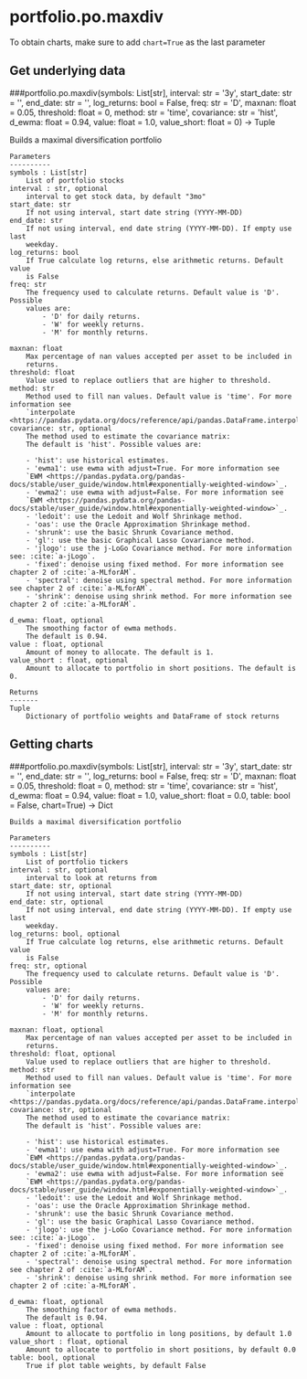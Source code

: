 # portfolio.po.maxdiv

To obtain charts, make sure to add `chart=True` as the last parameter

## Get underlying data 
###portfolio.po.maxdiv(symbols: List[str], interval: str = '3y', start_date: str = '', end_date: str = '', log_returns: bool = False, freq: str = 'D', maxnan: float = 0.05, threshold: float = 0, method: str = 'time', covariance: str = 'hist', d_ewma: float = 0.94, value: float = 1.0, value_short: float = 0) -> Tuple

Builds a maximal diversification portfolio

    Parameters
    ----------
    symbols : List[str]
        List of portfolio stocks
    interval : str, optional
        interval to get stock data, by default "3mo"
    start_date: str
        If not using interval, start date string (YYYY-MM-DD)
    end_date: str
        If not using interval, end date string (YYYY-MM-DD). If empty use last
        weekday.
    log_returns: bool
        If True calculate log returns, else arithmetic returns. Default value
        is False
    freq: str
        The frequency used to calculate returns. Default value is 'D'. Possible
        values are:
            - 'D' for daily returns.
            - 'W' for weekly returns.
            - 'M' for monthly returns.

    maxnan: float
        Max percentage of nan values accepted per asset to be included in
        returns.
    threshold: float
        Value used to replace outliers that are higher to threshold.
    method: str
        Method used to fill nan values. Default value is 'time'. For more information see
        `interpolate <https://pandas.pydata.org/docs/reference/api/pandas.DataFrame.interpolate.html>`_.
    covariance: str, optional
        The method used to estimate the covariance matrix:
        The default is 'hist'. Possible values are:

        - 'hist': use historical estimates.
        - 'ewma1': use ewma with adjust=True. For more information see
        `EWM <https://pandas.pydata.org/pandas-docs/stable/user_guide/window.html#exponentially-weighted-window>`_.
        - 'ewma2': use ewma with adjust=False. For more information see
        `EWM <https://pandas.pydata.org/pandas-docs/stable/user_guide/window.html#exponentially-weighted-window>`_.
        - 'ledoit': use the Ledoit and Wolf Shrinkage method.
        - 'oas': use the Oracle Approximation Shrinkage method.
        - 'shrunk': use the basic Shrunk Covariance method.
        - 'gl': use the basic Graphical Lasso Covariance method.
        - 'jlogo': use the j-LoGo Covariance method. For more information see: :cite:`a-jLogo`.
        - 'fixed': denoise using fixed method. For more information see chapter 2 of :cite:`a-MLforAM`.
        - 'spectral': denoise using spectral method. For more information see chapter 2 of :cite:`a-MLforAM`.
        - 'shrink': denoise using shrink method. For more information see chapter 2 of :cite:`a-MLforAM`.

    d_ewma: float, optional
        The smoothing factor of ewma methods.
        The default is 0.94.
    value : float, optional
        Amount of money to allocate. The default is 1.
    value_short : float, optional
        Amount to allocate to portfolio in short positions. The default is 0.

    Returns
    -------
    Tuple
        Dictionary of portfolio weights and DataFrame of stock returns

## Getting charts 
###portfolio.po.maxdiv(symbols: List[str], interval: str = '3y', start_date: str = '', end_date: str = '', log_returns: bool = False, freq: str = 'D', maxnan: float = 0.05, threshold: float = 0, method: str = 'time', covariance: str = 'hist', d_ewma: float = 0.94, value: float = 1.0, value_short: float = 0.0, table: bool = False, chart=True) -> Dict


    Builds a maximal diversification portfolio

    Parameters
    ----------
    symbols : List[str]
        List of portfolio tickers
    interval : str, optional
        interval to look at returns from
    start_date: str, optional
        If not using interval, start date string (YYYY-MM-DD)
    end_date: str, optional
        If not using interval, end date string (YYYY-MM-DD). If empty use last
        weekday.
    log_returns: bool, optional
        If True calculate log returns, else arithmetic returns. Default value
        is False
    freq: str, optional
        The frequency used to calculate returns. Default value is 'D'. Possible
        values are:
            - 'D' for daily returns.
            - 'W' for weekly returns.
            - 'M' for monthly returns.

    maxnan: float, optional
        Max percentage of nan values accepted per asset to be included in
        returns.
    threshold: float, optional
        Value used to replace outliers that are higher to threshold.
    method: str
        Method used to fill nan values. Default value is 'time'. For more information see
        `interpolate <https://pandas.pydata.org/docs/reference/api/pandas.DataFrame.interpolate.html>`_.
    covariance: str, optional
        The method used to estimate the covariance matrix:
        The default is 'hist'. Possible values are:

        - 'hist': use historical estimates.
        - 'ewma1': use ewma with adjust=True. For more information see
        `EWM <https://pandas.pydata.org/pandas-docs/stable/user_guide/window.html#exponentially-weighted-window>`_.
        - 'ewma2': use ewma with adjust=False. For more information see
        `EWM <https://pandas.pydata.org/pandas-docs/stable/user_guide/window.html#exponentially-weighted-window>`_.
        - 'ledoit': use the Ledoit and Wolf Shrinkage method.
        - 'oas': use the Oracle Approximation Shrinkage method.
        - 'shrunk': use the basic Shrunk Covariance method.
        - 'gl': use the basic Graphical Lasso Covariance method.
        - 'jlogo': use the j-LoGo Covariance method. For more information see: :cite:`a-jLogo`.
        - 'fixed': denoise using fixed method. For more information see chapter 2 of :cite:`a-MLforAM`.
        - 'spectral': denoise using spectral method. For more information see chapter 2 of :cite:`a-MLforAM`.
        - 'shrink': denoise using shrink method. For more information see chapter 2 of :cite:`a-MLforAM`.

    d_ewma: float, optional
        The smoothing factor of ewma methods.
        The default is 0.94.
    value : float, optional
        Amount to allocate to portfolio in long positions, by default 1.0
    value_short : float, optional
        Amount to allocate to portfolio in short positions, by default 0.0
    table: bool, optional
        True if plot table weights, by default False
